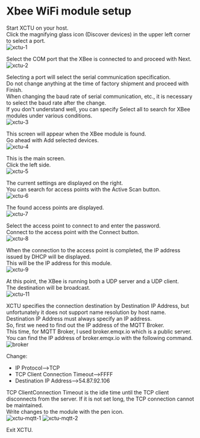 # Xbee WiFi module setup

Start XCTU on your host.   
Click the magnifying glass icon (Discover devices) in the upper left corner to select a port.   
![xctu-1](https://user-images.githubusercontent.com/6020549/228783174-e5f93340-4200-496f-a8a2-ef3e91054a6d.jpg)

Select the COM port that the XBee is connected to and proceed with Next.   
![xctu-2](https://user-images.githubusercontent.com/6020549/228783183-04a712dc-f605-481a-b69b-200f150d643c.jpg)

Selecting a port will select the serial communication specification.   
Do not change anything at the time of factory shipment and proceed with Finish.   
When changing the baud rate of serial communication, etc., it is necessary to select the baud rate after the change.   
If you don't understand well, you can specify Select all to search for XBee modules under various conditions.   
![xctu-3](https://user-images.githubusercontent.com/6020549/228783189-9f5acef5-05d6-44c2-9c44-60deb0d808a9.jpg)

This screen will appear when the XBee module is found.   
Go ahead with Add selected devices.   
![xctu-4](https://user-images.githubusercontent.com/6020549/228783190-87af8ad0-f3a1-44a8-8210-d95e02c46bfb.jpg)

This is the main screen.   
Click the left side.   
![xctu-5](https://user-images.githubusercontent.com/6020549/228783191-538376a6-a35f-4243-a092-cdd1d5a6075e.jpg)

The current settings are displayed on the right.   
You can search for access points with the Active Scan button.   
![xctu-6](https://user-images.githubusercontent.com/6020549/228783197-82f1f875-747f-416f-b7e8-8ff1a7ca4e14.jpg)

The found access points are displayed.   
![xctu-7](https://user-images.githubusercontent.com/6020549/228783214-b8ffd228-7993-402f-96a9-9f10c4598044.jpg)

Select the access point to connect to and enter the password.   
Connect to the access point with the Connect button.   
![xctu-8](https://user-images.githubusercontent.com/6020549/228783221-c4c6e67f-158d-414b-88ba-26cc19f4ffd1.jpg)

When the connection to the access point is completed, the IP address issued by DHCP will be displayed.   
This will be the IP address for this module.   
![xctu-9](https://user-images.githubusercontent.com/6020549/228783225-348830f2-ace1-44e8-a55b-ba077de50861.jpg)

At this point, the XBee is running both a UDP server and a UDP client.   
The destination will be broadcast.   
![xctu-11](https://user-images.githubusercontent.com/6020549/228783232-2e8e05a7-3d91-404d-a19c-2de69a679b2a.jpg)

XCTU specifies the connection destination by Destination IP Address, but unfortunately it does not support name resolution by host name.   
Destination IP Address must always specify an IP address.   
So, first we need to find out the IP address of the MQTT Broker.   
This time, for MQTT Broker, I used broker.emqx.io which is a public server.   
You can find the IP address of broker.emqx.io with the following command.   
![broker](https://user-images.githubusercontent.com/6020549/228785173-0affe62a-a943-4778-a50f-7f427c7d907a.jpg)

Change:   
- IP Protocol-->TCP   
- TCP Client Connection Timeout-->FFFF   
- Destination IP Address-->54.87.92.106   

TCP ClientConnection Timeout is the idle time until the TCP client disconnects from the server. If it is not set long, the TCP connection cannot be maintained.   
Write changes to the module with the pen icon.   
![xctu-mqtt-1](https://user-images.githubusercontent.com/6020549/228785187-6f94f089-4c4b-4e74-86a5-36eea1be1812.jpg)
![xctu-mqtt-2](https://user-images.githubusercontent.com/6020549/228785193-37fde8de-b306-4f2d-9e1b-dabdb7a74cfd.jpg)

Exit XCTU.   

